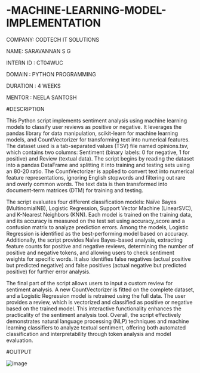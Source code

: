 # -MACHINE-LEARNING-MODEL-IMPLEMENTATION
COMPANY: CODTECH IT SOLUTIONS

NAME: SARAVANNAN S G

INTERN ID : CT04WUC

DOMAIN : PYTHON PROGRAMMING

DURATION : 4 WEEKS

MENTOR : NEELA SANTOSH

#DESCRIPTION

This Python script implements sentiment analysis using machine learning models to classify user reviews as positive or negative. It leverages the pandas library for data manipulation, scikit-learn for machine learning models, and CountVectorizer for transforming text into numerical features. The dataset used is a tab-separated values (TSV) file named opinions.tsv, which contains two columns: Sentiment (binary labels: 0 for negative, 1 for positive) and Review (textual data). The script begins by reading the dataset into a pandas DataFrame and splitting it into training and testing sets using an 80-20 ratio. The CountVectorizer is applied to convert text into numerical feature representations, ignoring English stopwords and filtering out rare and overly common words. The text data is then transformed into document-term matrices (DTM) for training and testing.

The script evaluates four different classification models: Naïve Bayes (MultinomialNB), Logistic Regression, Support Vector Machine (LinearSVC), and K-Nearest Neighbors (KNN). Each model is trained on the training data, and its accuracy is measured on the test set using accuracy_score and a confusion matrix to analyze prediction errors. Among the models, Logistic Regression is identified as the best-performing model based on accuracy. Additionally, the script provides Naïve Bayes-based analysis, extracting feature counts for positive and negative reviews, determining the number of positive and negative tokens, and allowing users to check sentiment weights for specific words. It also identifies false negatives (actual positive but predicted negative) and false positives (actual negative but predicted positive) for further error analysis.

The final part of the script allows users to input a custom review for sentiment analysis. A new CountVectorizer is fitted on the complete dataset, and a Logistic Regression model is retrained using the full data. The user provides a review, which is vectorized and classified as positive or negative based on the trained model. This interactive functionality enhances the practicality of the sentiment analysis tool. Overall, the script effectively demonstrates natural language processing (NLP) techniques and machine learning classifiers to analyze textual sentiment, offering both automated classification and interpretability through token analysis and model evaluation.

#OUTPUT

![image](https://github.com/user-attachments/assets/6a5efdd5-4635-4b12-baec-2c600a516e1b)
